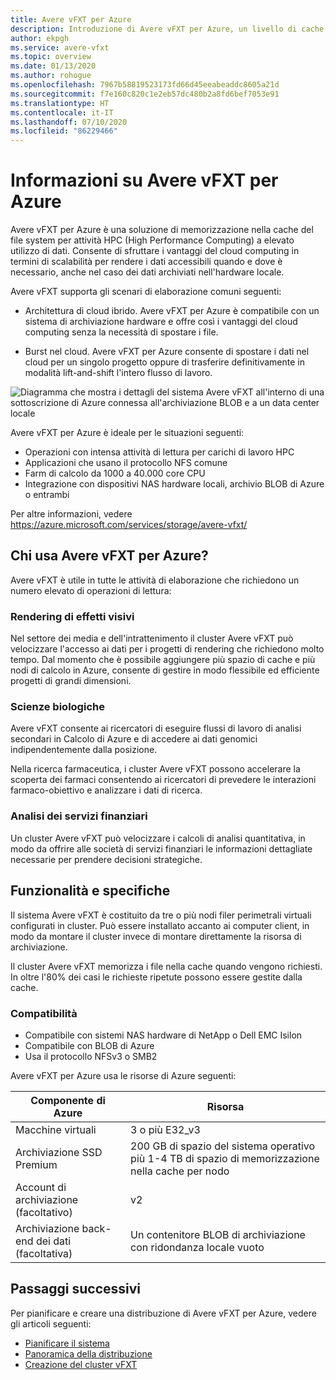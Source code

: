 ```yaml
---
title: Avere vFXT per Azure
description: Introduzione di Avere vFXT per Azure, un livello di cache cloud per HPC
author: ekpgh
ms.service: avere-vfxt
ms.topic: overview
ms.date: 01/13/2020
ms.author: rohogue
ms.openlocfilehash: 7967b58819523173fd66d45eeabeaddc8605a21d
ms.sourcegitcommit: f7e160c820c1e2eb57dc480b2a8fd6bef7053e91
ms.translationtype: HT
ms.contentlocale: it-IT
ms.lasthandoff: 07/10/2020
ms.locfileid: "86229466"
---
```

# <a name="what-is-avere-vfxt-for-azure"></a>Informazioni su Avere vFXT per Azure

Avere vFXT per Azure è una soluzione di memorizzazione nella cache del file system per attività HPC (High Performance Computing) a elevato utilizzo di dati. Consente di sfruttare i vantaggi del cloud computing in termini di scalabilità per rendere i dati accessibili quando e dove è necessario, anche nel caso dei dati archiviati nell'hardware locale.

Avere vFXT supporta gli scenari di elaborazione comuni seguenti:

* Architettura di cloud ibrido. Avere vFXT per Azure è compatibile con un sistema di archiviazione hardware e offre così i vantaggi del cloud computing senza la necessità di spostare i file.

* Burst nel cloud. Avere vFXT per Azure consente di spostare i dati nel cloud per un singolo progetto oppure di trasferire definitivamente in modalità lift-and-shift l'intero flusso di lavoro.

![Diagramma che mostra i dettagli del sistema Avere vFXT all'interno di una sottoscrizione di Azure connessa all'archiviazione BLOB e a un data center locale](media/avere-vfxt-hybrid.png)

Avere vFXT per Azure è ideale per le situazioni seguenti:

* Operazioni con intensa attività di lettura per carichi di lavoro HPC
* Applicazioni che usano il protocollo NFS comune
* Farm di calcolo da 1000 a 40.000 core CPU
* Integrazione con dispositivi NAS hardware locali, archivio BLOB di Azure o entrambi

Per altre informazioni, vedere <https://azure.microsoft.com/services/storage/avere-vfxt/>

## <a name="who-uses-avere-vfxt-for-azure"></a>Chi usa Avere vFXT per Azure?

Avere vFXT è utile in tutte le attività di elaborazione che richiedono un numero elevato di operazioni di lettura:

### <a name="visual-effects-rendering"></a>Rendering di effetti visivi

Nel settore dei media e dell'intrattenimento il cluster Avere vFXT può velocizzare l'accesso ai dati per i progetti di rendering che richiedono molto tempo. Dal momento che è possibile aggiungere più spazio di cache e più nodi di calcolo in Azure, consente di gestire in modo flessibile ed efficiente progetti di grandi dimensioni.

### <a name="life-sciences"></a>Scienze biologiche

Avere vFXT consente ai ricercatori di eseguire flussi di lavoro di analisi secondari in Calcolo di Azure e di accedere ai dati genomici indipendentemente dalla posizione.

Nella ricerca farmaceutica, i cluster Avere vFXT possono accelerare la scoperta dei farmaci consentendo ai ricercatori di prevedere le interazioni farmaco-obiettivo e analizzare i dati di ricerca.

### <a name="financial-services-analytics"></a>Analisi dei servizi finanziari

Un cluster Avere vFXT può velocizzare i calcoli di analisi quantitativa, in modo da offrire alle società di servizi finanziari le informazioni dettagliate necessarie per prendere decisioni strategiche.

## <a name="features-and-specifications"></a>Funzionalità e specifiche

Il sistema Avere vFXT è costituito da tre o più nodi filer perimetrali virtuali configurati in cluster. Può essere installato accanto ai computer client, in modo da montare il cluster invece di montare direttamente la risorsa di archiviazione.

Il cluster Avere vFXT memorizza i file nella cache quando vengono richiesti. In oltre l'80% dei casi le richieste ripetute possono essere gestite dalla cache.

### <a name="compatibility"></a>Compatibilità

* Compatibile con sistemi NAS hardware di NetApp o Dell EMC Isilon
* Compatibile con BLOB di Azure
* Usa il protocollo NFSv3 o SMB2

Avere vFXT per Azure usa le risorse di Azure seguenti:

|Componente di Azure| Risorsa |
|----------|-----------|
|Macchine virtuali|3 o più E32_v3|
|Archiviazione SSD Premium|200 GB di spazio del sistema operativo più 1-4 TB di spazio di memorizzazione nella cache per nodo |
|Account di archiviazione (facoltativo) |v2|
|Archiviazione back-end dei dati (facoltativa) | Un contenitore BLOB di archiviazione con ridondanza locale vuoto |

## <a name="next-steps"></a>Passaggi successivi

Per pianificare e creare una distribuzione di Avere vFXT per Azure, vedere gli articoli seguenti:

* [Pianificare il sistema](avere-vfxt-deploy-plan.md)
* [Panoramica della distribuzione](avere-vfxt-deploy-overview.md)
* [Creazione del cluster vFXT](avere-vfxt-deploy.md)
